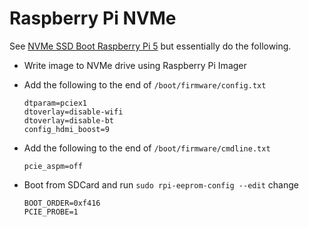 # Raspberry Pi NVMe

See [NVMe SSD Boot Raspberry Pi 5](https://www.jeffgeerling.com/blog/2023/nvme-ssd-boot-raspberry-pi-5) but essentially do the following.

- Write image to NVMe drive using Raspberry Pi Imager
- Add the following to the end of `/boot/firmware/config.txt`

      dtparam=pciex1
      dtoverlay=disable-wifi
      dtoverlay=disable-bt
      config_hdmi_boost=9

- Add the following to the end of `/boot/firmware/cmdline.txt`

      pcie_aspm=off

- Boot from SDCard and run `sudo rpi-eeprom-config --edit` change

      BOOT_ORDER=0xf416
      PCIE_PROBE=1

